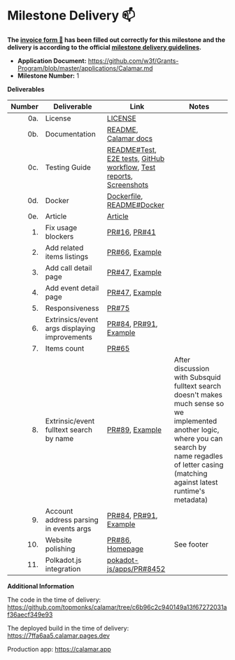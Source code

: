 # Milestone Delivery :mailbox:

**The [invoice form :pencil:](https://docs.google.com/forms/d/e/1FAIpQLSfmNYaoCgrxyhzgoKQ0ynQvnNRoTmgApz9NrMp-hd8mhIiO0A/viewform) has been filled out correctly for this milestone and the delivery is according to the official [milestone delivery guidelines](https://github.com/w3f/Grants-Program/blob/master/docs/milestone-deliverables-guidelines.md).**

* **Application Document:** https://github.com/w3f/Grants-Program/blob/master/applications/Calamar.md
* **Milestone Number:** 1

**Deliverables**

| Number | Deliverable | Link | Notes |
| -----: | ----------- | ---- | ------ |
| 0a. | License | [LICENSE](https://github.com/topmonks/calamar/blob/c6b96c2c940149a13f67272031af36aecf349e93/LICENSE.txt) | |
| 0b. | Documentation | [README](https://github.com/topmonks/calamar/blob/c6b96c2c940149a13f67272031af36aecf349e93/README.md), [Calamar docs](https://docs.calamar.app/) | |
| 0c. | Testing Guide | [README#Test](https://github.com/topmonks/calamar/blob/c6b96c2c940149a13f67272031af36aecf349e93/README.md#test), [E2E tests](https://github.com/topmonks/calamar/tree/c6b96c2c940149a13f67272031af36aecf349e93/test/e2e), [GitHub workflow](https://github.com/topmonks/calamar/blob/c6b96c2c940149a13f67272031af36aecf349e93/.github/workflows/test-and-deploy.yml#L27), [Test reports](https://github.com/topmonks/calamar/deployments?environment=test-report#activity-log), [Screenshots](https://app.argos-ci.com/topmonks/calamar) | |
| 0d. | Docker | [Dockerfile](https://github.com/topmonks/calamar/blob/c6b96c2c940149a13f67272031af36aecf349e93/Dockerfile), [README#Docker](https://github.com/topmonks/calamar/blob/c6b96c2c940149a13f67272031af36aecf349e93/README.md#docker) | |
| 0e. | Article | [Article](https://medium.com/topmonks/calamar-block-explorer-milestone-1-finished-93f683ddc486) | |
| 1. | Fix usage blockers | [PR#16](https://github.com/topmonks/calamar/pull/16), [PR#41](https://github.com/topmonks/calamar/pull/41) | |
| 2. | Add related items listings | [PR#66](https://github.com/topmonks/calamar/pull/66), [Example](https://7ffa6aa5.calamar.pages.dev/acala/block/0002408225-e923b) | |
| 3. | Add call detail page | [PR#47](https://github.com/topmonks/calamar/pull/47), [Example](https://7ffa6aa5.calamar.pages.dev/kusama/extrinsic/0015560843-000002-1563b) | |
| 4. | Add event detail page | [PR#47](https://github.com/topmonks/calamar/pull/47), [Example](https://7ffa6aa5.calamar.pages.dev/acala/event/0002408225-000008-e923b) | |
| 5. | Responsiveness | [PR#75](https://github.com/topmonks/calamar/pull/75) | |
| 6. | Extrinsics/event args displaying improvements | [PR#84](https://github.com/topmonks/calamar/pull/84), [PR#91](https://github.com/topmonks/calamar/pull/91), [Example](https://7ffa6aa5.calamar.pages.dev/kusama/extrinsic/0015560839-000001-ae6b8) | |
| 7. | Items count | [PR#65](https://github.com/topmonks/calamar/pull/65/files) | |
| 8. | Extrinsic/event fulltext search by name | [PR#89](https://github.com/topmonks/calamar/pull/89), [Example](https://7ffa6aa5.calamar.pages.dev/polkadot/search?query=balances.transfer) | After discussion with Subsquid fulltext search doesn't makes much sense so we implemented another logic, where you can search by name regadles of letter casing (matching against latest runtime's metadata) |
| 9. | Account address parsing in events args | [PR#84](https://github.com/topmonks/calamar/pull/84), [PR#91](https://github.com/topmonks/calamar/pull/91), [Example](https://7ffa6aa5.calamar.pages.dev/polkadot/extrinsic/0013158552-000003-d0367) | |
| 10. | Website polishing | [PR#86](https://github.com/topmonks/calamar/pull/86), [Homepage](https://calamar.app) | See footer |
| 11. | Polkadot.js integration | [pokadot-js/apps/PR#8452](https://github.com/polkadot-js/apps/pull/8452) | |

**Additional Information**

The code in the time of delivery: https://github.com/topmonks/calamar/tree/c6b96c2c940149a13f67272031af36aecf349e93

The deployed build in the time of delivery: https://7ffa6aa5.calamar.pages.dev

Production app: https://calamar.app
